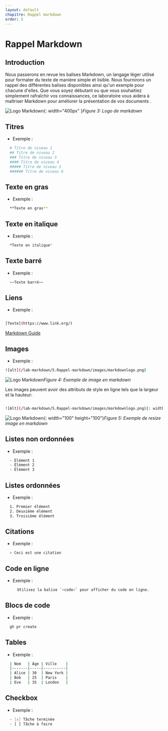 ```yaml
---
layout: default
chapitre: Rappel markdown
order: 5
---
```

# Rappel  Markdown

## Introduction

<!-- note -->
Nous passerons en revue les balises Markdown, un langage léger utilisé pour formater du texte de manière simple et lisible. Nous fournirons un rappel des différentes balises disponibles ainsi qu'un exemple pour chacune d'elles. Que vous soyez débutant ou que vous souhaitiez simplement rafraîchir vos connaissances, ce laboratoire vous aidera à maîtriser Markdown pour améliorer la présentation de vos documents .

![Logo Markdown](/lab-markdown/5.Rappel-markdown/images/Markdown-mark.png){: width="400px" }*Figure 3: Logo de markdown*

<!-- note -->
##  Titres
  - Exemple :
  ```bash
    # Titre de niveau 1
    ## Titre de niveau 2
    ### Titre de niveau 3
    #### Titre de niveau 4
    ##### Titre de niveau 5
    ###### Titre de niveau 6
  ```

## Texte en gras
  - Exemple :
  ```bash
    **Texte en gras**
  ```

## Texte en italique
 - Exemple :
  ```bash
    *Texte en italique*
  ```

## Texte barré

 - Exemple :
  ```bash
    ~~Texte barré~~
  ```

## Liens

 - Exemple :

```bash

[Texte](https://www.link.org/)

```


[Markdown Guide](https://www.markdownguide.org/)


## Images

 - Exemple :
  
  ```bash
![alt](/lab-markdown/5.Rappel-markdown/images/markdownlogo.png)

  ```

![Logo Markdown](/lab-markdown/5.Rappel-markdown/images/markdownlogo.png)*Figure 4: Exemple de image en markdown*


Les images peuvent avoir des attributs de style en ligne tels que la largeur et la hauteur:

  ```bash

  ![Alt](/lab-markdown/5.Rappel-markdown/images/markdownlogo.png){: width="100" height="100"}

  ```

  ![Logo Markdown](/lab-markdown/5.Rappel-markdown/images/markdownlogo.png){: width="100" height="100"}*Figure 5: Exemple de resize image en markdown*


## Listes non ordonnées 

 -  Exemple :

  ```bash
    - Élément 1
    - Élément 2
    - Élément 3
  ```



## Listes ordonnées 

  - Exemple :

  ```bash
    1. Premier élément
    2. Deuxième élément
    3. Troisième élément
  ```

## Citations

  - Exemple :
  
  ```bash
    > Ceci est une citation
  ```

## Code en ligne

  - Exemple :
    ```bash
      Utilisez la balise `<code>` pour afficher du code en ligne.
    ```


## Blocs de code

  - Exemple :
  ```bash
    gh pr create 
  ```

## Tables

  - Exemple :

  ```bash
    | Nom   | Âge | Ville    |
    |-------|-----|----------|
    | Alice | 30  | New York |
    | Bob   | 25  | Paris    |
    | Eve   | 35  | London   |
  ```


## Checkbox

 -  Exemple :
   
  ```bash
    - [x] Tâche terminée
    - [ ] Tâche à faire 
  ```




